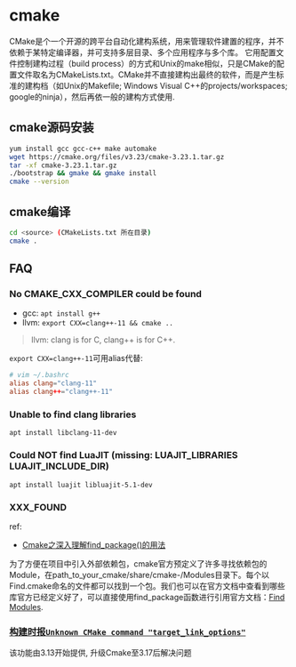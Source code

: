 # cmake
CMake是个一个开源的跨平台自动化建构系统，用来管理软件建置的程序，并不依赖于某特定编译器，并可支持多层目录、多个应用程序与多个库。 它用配置文件控制建构过程（build process）的方式和Unix的make相似，只是CMake的配置文件取名为CMakeLists.txt。CMake并不直接建构出最终的软件，而是产生标准的建构档（如Unix的Makefile; Windows Visual C++的projects/workspaces; google的ninja），然后再依一般的建构方式使用.

## cmake源码安装
```bash
yum install gcc gcc-c++ make automake
wget https://cmake.org/files/v3.23/cmake-3.23.1.tar.gz
tar -xf cmake-3.23.1.tar.gz
./bootstrap && gmake && gmake install
cmake --version
```

## cmake编译
```bash
cd <source> (CMakeLists.txt 所在目录)
cmake .
```

## FAQ
### No CMAKE_CXX_COMPILER could be found
- gcc: `apt install g++`
- llvm: `export CXX=clang++-11 && cmake ..`

> llvm: clang is for C, clang++ is for C++.

`export CXX=clang++-11`可用alias代替:
```conf
# vim ~/.bashrc
alias clang="clang-11"
alias clang++="clang++-11"
```

### Unable to find clang libraries
`apt install libclang-11-dev`

### Could NOT find LuaJIT (missing: LUAJIT_LIBRARIES LUAJIT_INCLUDE_DIR)
`apt install luajit libluajit-5.1-dev`

### XXX_FOUND
ref:
- [Cmake之深入理解find_package()的用法](https://zhuanlan.zhihu.com/p/97369704)

为了方便在项目中引入外部依赖包，cmake官方预定义了许多寻找依赖包的Module，在path_to_your_cmake/share/cmake-<version>/Modules目录下。每个以Find<LibaryName>.cmake命名的文件都可以找到一个包。我们也可以在官方文档中查看到哪些库官方已经定义好了，可以直接使用find_package函数进行引用官方文档：[Find Modules](https://cmake.org/cmake/help/latest/manual/cmake-modules.7.html).

### [构建时报`Unknown CMake command "target_link_options"`](https://github.com/seetafaceengine/SeetaFace2/issues/108)
该功能由3.13开始提供, 升级Cmake至3.17后解决问题